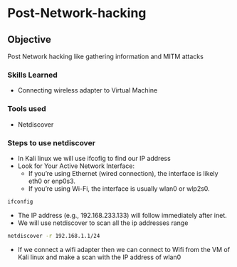 # Post-Network-hacking

## Objective
Post Network hacking like gathering information and MITM attacks

### Skills Learned

- Connecting wireless adapter to Virtual Machine

### Tools used

- Netdiscover

### Steps to use netdiscover

- In Kali linux we will use ifcofig to find our IP address
- Look for Your Active Network Interface:
  - If you’re using Ethernet (wired connection), the interface is likely eth0 or enp0s3.
  - If you’re using Wi-Fi, the interface is usually wlan0 or wlp2s0.
```bash
ifconfig
```
- The IP address (e.g., 192.168.233.133) will follow immediately after inet.
- We will use netdiscover to scan all the ip addresses range
```bash
netdiscover -r 192.168.1.1/24
```
- If we connect a wifi adapter then we can connect to Wifi from the VM of Kali linux and make a scan with the IP address of wlan0
